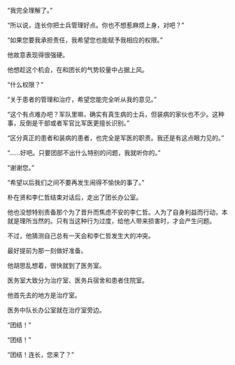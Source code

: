 “我完全理解了。”

“所以说，连长你把士兵管理好点。你也不想惹麻烦上身，对吧？”

“如果您要我承担责任，我希望您也能赋予我相应的权限。”

他故意表现得很强硬。

他想趁这个机会，在和团长的气势较量中占据上风。

“什么权限？”

“关于患者的管理和治疗，希望您能完全听从我的意见。”

“这个有点难办吧？军队里嘛，确实有真生病的士兵，但装病的家伙也不少。这种事，反倒是干部或者军官比军医更擅长识别。”

“区分真正的患者和装病的患者，也完全是军医的职责。我还是有这点眼力见的。”

“……好吧。只要团部不出什么特别的问题，我就听你的。”

“谢谢您。”

“希望以后我们之间不要再发生闹得不愉快的事了。”

朴在贤和李仁哲结束对话后，走出了团长办公室。

他也没想特别责备那个为了晋升而焦虑不安的李仁哲。人为了自身利益而行动，本就是理所当然的。只有当这种行为过度，给他人带来损害时，才会产生问题。

不过，他猜测自己总有一天会和李仁哲发生大的冲突。

最好提前为那一刻做好准备。

他胡思乱想着，很快就到了医务室。

医务室大致分为治疗室、医务兵宿舍和患者住院室。

他首先去的地方是治疗室。

医务中队长办公室就在治疗室旁边。

“团结！”

“团结！”

“团结！连长，您来了？”
